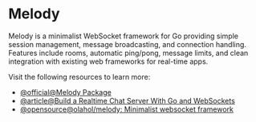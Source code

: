# Melody

Melody is a minimalist WebSocket framework for Go providing simple session management, message broadcasting, and connection handling. Features include rooms, automatic ping/pong, message limits, and clean integration with existing web frameworks for real-time apps.

Visit the following resources to learn more:

- [@official@Melody Package](https://pkg.go.dev/github.com/olahol/melody)
- [@article@Build a Realtime Chat Server With Go and WebSockets](https://gabrieltanner.org/blog/realtime-chat-go-websockets/)
- [@opensource@olahol/melody: Minimalist websocket framework](https://github.com/olahol/melody)